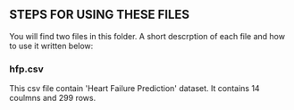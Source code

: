 ## STEPS FOR USING THESE FILES

You will find two files in this folder. A short descrption of each file and how to use it written below:


### hfp.csv

This csv file contain 'Heart Failure Prediction' dataset. It contains 14 coulmns and 299 rows. 
